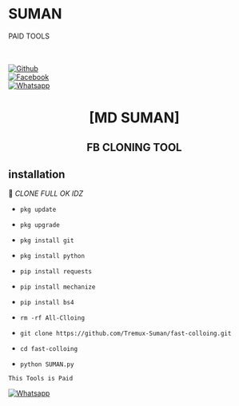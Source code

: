 # SUMAN

PAID TOOLS

<b></b> </br> <br>[![Github](https://img.shields.io/badge/Github-SUMAN-dimgray?style=flat-square&logo=github)](https://github.com/Tremux-Suman)<br> [![Facebook](https://img.shields.io/badge/Facebook-SUMAN-blue?style=flat-square&logo=facebook)](https://www.facebook.com/Suman.love420)<br> [![Whatsapp](https://img.shields.io/badge/Whatsapp-SUMAN-deepgreen?style=flat-square&logo=whatsapp)](https://wa.me/+8801934031767)

<h1 align="center"> [MD SUMAN]</h1>

<h2 align="center">  FB CLONING TOOL </h2>

## <b>installation</b>

🔰 _CLONE FULL OK IDZ_

- `pkg update`

- `pkg upgrade`

- `pkg install git`

- `pkg install python`

- `pip install requests`

- `pip install mechanize`

- `pip install bs4`

- `rm -rf All-Clloing`

- `git clone https://github.com/Tremux-Suman/fast-colloing.git`

- `cd fast-colloing`

- `python SUMAN.py`

     

 ```This Tools is Paid ```</br>

 [![Whatsapp](https://img.shields.io/badge/Whatsapp-SUMAN-deepgreen?style=flat-square&logo=whatsapp)](https://wa.me/+8801934031767)
